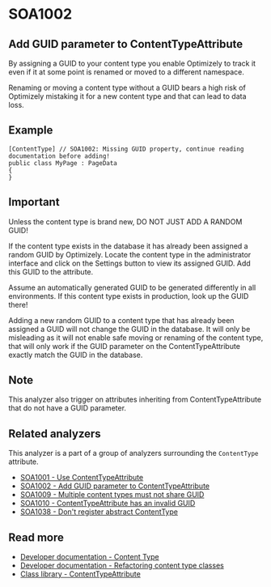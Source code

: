 # SOA1002

## Add GUID parameter to ContentTypeAttribute

By assigning a GUID to your content type you enable Optimizely to track it
even if it at some point is renamed or moved to a different namespace.

Renaming or moving a content type without a GUID bears a high risk of
Optimizely mistaking it for a new content type and that can lead to
data loss.

## Example

```CSharp
[ContentType] // SOA1002: Missing GUID property, continue reading documentation before adding!
public class MyPage : PageData
{
}
```

## Important

Unless the content type is brand new, DO NOT JUST ADD A RANDOM GUID!

If the content type exists in the database it has already been assigned a random
GUID by Optimizely. Locate the content type in the administrator interface
and click on the Settings button to view its assigned GUID.
Add this GUID to the attribute.

Assume an automatically generated GUID to be generated differently in
all environments. If this content type exists in production, look up the
GUID there!

Adding a new random GUID to a content type that has already been assigned
a GUID will not change the GUID in the database. It will only be misleading
as it will not enable safe moving or renaming of the content type,
that will only work if the GUID parameter on the ContentTypeAttribute
exactly match the GUID in the database.

## Note

This analyzer also trigger on attributes inheriting from ContentTypeAttribute
that do not have a GUID parameter.

## Related analyzers

This analyzer is a part of a group of analyzers surrounding
the `ContentType` attribute.

- [SOA1001 - Use ContentTypeAttribute](https://github.com/Stekeblad/stekeblad.optimizely.analyzers/blob/master/doc/Analyzers/SOA1001.md)
- [SOA1002 - Add GUID parameter to ContentTypeAttribute](https://github.com/Stekeblad/stekeblad.optimizely.analyzers/blob/master/doc/Analyzers/SOA1002.md)
- [SOA1009 - Multiple content types must not share GUID](https://github.com/Stekeblad/stekeblad.optimizely.analyzers/blob/master/doc/Analyzers/SOA1009.md)
- [SOA1010 - ContentTypeAttribute has an invalid GUID](https://github.com/Stekeblad/stekeblad.optimizely.analyzers/blob/master/doc/Analyzers/SOA1010.md)
- [SOA1038 - Don't register abstract ContentType](https://github.com/Stekeblad/stekeblad.optimizely.analyzers/blob/master/doc/Analyzers/SOA1038.md)

## Read more
- [Developer documentation - Content Type](https://docs.developers.optimizely.com/content-cloud/v12.0.0-content-cloud/docs/content-types)
- [Developer documentation - Refactoring content type classes](https://docs.developers.optimizely.com/content-cloud/v12.0.0-content-cloud/docs/refactoring-content-type-classes)
- [Class library - ContentTypeAttribute](https://world.optimizely.com/CsClassLibraries/cms/EPiServer.DataAnnotations.ContentTypeAttribute?version=12)
